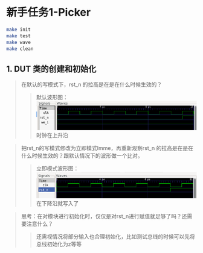 # 新手任务1-Picker

```bash
make init
make test
make wave
make clean
```


## 1. DUT 类的创建和初始化

> 在默认的写模式下，rst_n 的拉高是在是在什么时候生效的？
> > 默认波形图：
> > ![wave1.png](resource/wave1.png)
> > 时钟在上升沿

> 把rst_n的写模式修改为立即模式Imme，再重新观察rst_n 的拉高是在是在什么时候生效的？跟默认情况下的波形做一个比对。
> > 立即模式波形图：
> > ![wave2.png](resource/wave2.png)
> > 在下降沿就写入了

> 思考：在对模块进行初始化时，仅仅是对rst_n进行赋值就足够了吗？还需要注意什么？
> > 还需视情况将部分输入也合理初始化，比如测试总线的时候可以先将总线初始化为z等等
